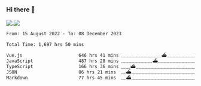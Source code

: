 <!--
**thelostword/thelostword** is a ✨ _special_ ✨ repository because its `README.md` (this file) appears on your GitHub profile.

Here are some ideas to get you started:

- 🔭 I’m currently working on ...
- 🌱 I’m currently learning ...
- 👯 I’m looking to collaborate on ...
- 🤔 I’m looking for help with ...
- 💬 Ask me about ...
- 📫 How to reach me: ...
- 😄 Pronouns: ...
- ⚡ Fun fact: ...
-->
### Hi there 👋

<a href="https://github.com/anuraghazra/github-readme-stats">
  <img
    align="center"
    src="https://github-readme-stats.vercel.app/api?username=thelostword&count_private=true&show_icons=true&include_all_commits=true&hide_border=true&hide_title=true"
  />
</a>
<a href="https://github.com/anuraghazra/github-readme-stats">
  <img
    align="center"
    src="https://github-readme-stats.vercel.app/api/top-langs/?username=thelostword&layout=compact&langs_count=8&hide_title=true&hide_border=true&card_width=270"
  />
</a>


<!--START_SECTION:waka-->

```txt
From: 15 August 2022 - To: 08 December 2023

Total Time: 1,697 hrs 50 mins

Vue.js                     646 hrs 41 mins ﹏﹏﹏﹏﹏﹏﹏﹏﹏⛴﹏﹏﹏﹏﹏﹏﹏﹏﹏﹏﹏﹏﹏﹏﹏   38.09 %
JavaScript                 487 hrs 28 mins ﹏﹏﹏﹏﹏﹏﹏⛴﹏﹏﹏﹏﹏﹏﹏﹏﹏﹏﹏﹏﹏﹏﹏﹏﹏   28.71 %
TypeScript                 166 hrs 36 mins ﹏﹏⛴﹏﹏﹏﹏﹏﹏﹏﹏﹏﹏﹏﹏﹏﹏﹏﹏﹏﹏﹏﹏﹏﹏   09.81 %
JSON                       86 hrs 21 mins  ﹏⛴﹏﹏﹏﹏﹏﹏﹏﹏﹏﹏﹏﹏﹏﹏﹏﹏﹏﹏﹏﹏﹏﹏﹏   05.09 %
Markdown                   77 hrs 45 mins  ﹏⛴﹏﹏﹏﹏﹏﹏﹏﹏﹏﹏﹏﹏﹏﹏﹏﹏﹏﹏﹏﹏﹏﹏﹏   04.58 %
```

<!--END_SECTION:waka-->

